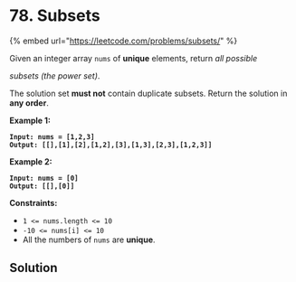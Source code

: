 # 78. Subsets

{% embed url="https://leetcode.com/problems/subsets/" %}

Given an integer array `nums` of **unique** elements, return _all possible_&#x20;

_subsets_ _(the power set)_.

The solution set **must not** contain duplicate subsets. Return the solution in **any order**.

&#x20;

**Example 1:**

<pre><code><strong>Input: nums = [1,2,3]
</strong><strong>Output: [[],[1],[2],[1,2],[3],[1,3],[2,3],[1,2,3]]
</strong></code></pre>

**Example 2:**

<pre><code><strong>Input: nums = [0]
</strong><strong>Output: [[],[0]]
</strong></code></pre>

&#x20;

**Constraints:**

* `1 <= nums.length <= 10`
* `-10 <= nums[i] <= 10`
* All the numbers of `nums` are **unique**.

## Solution

